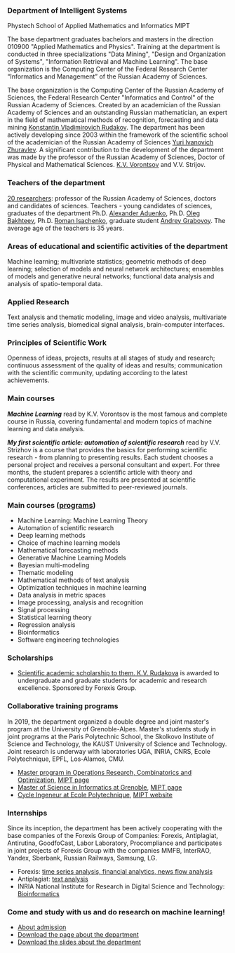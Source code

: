 ### Department of Intelligent Systems
Phystech School of Applied Mathematics and Informatics MIPT

The base department graduates bachelors and masters in the direction 010900 "Applied Mathematics and Physics". Training at the department is conducted in three specializations "Data Mining", "Design and Organization of Systems", "Information Retrieval and Machine Learning". The base organization is the Computing Center of the Federal Research Center “Informatics and Management” of the Russian Academy of Sciences.

The base organization is the Computing Center of the Russian Academy of Sciences, the Federal Research Center "Informatics and Control" of the Russian Academy of Sciences. Created by an academician of the Russian Academy of Sciences and an outstanding Russian mathematician, an expert in the field of mathematical methods of recognition, forecasting and data mining [Konstantin Vladimirovich Rudakov](https://ru.wikipedia.org/wiki/Рудаков,_Константин_Владимирович). The department has been actively developing since 2003 within the framework of the scientific school of the academician of the Russian Academy of Sciences [Yuri Ivanovich Zhuravlev](https://ru.wikipedia.org/wiki/Журавлёв,_Юрий_Иванович_(математик)). A significant contribution to the development of the department was made by the professor of the Russian Academy of Sciences, Doctor of Physical and Mathematical Sciences. [K.V. Vorontsov](https://ru.wikipedia.org/wiki/Воронцов,_Константин_Вячеславович) and V.V. Strijov.

### Teachers of the department
[20 researchers](/people/): professor of the Russian Academy of Sciences, doctors and candidates of sciences. Teachers - young candidates of sciences, graduates of the department Ph.D. [Alexander Aduenko](/people/aduenko_aa/index.html), Ph.D. [Oleg Bakhteev](/people/bakhteev_oy/index.html), Ph.D. [Roman Isachenko](/people/isachenko_rv/index.html), graduate student [Andrey Grabovoy](/people/grabovoy_av/index.html). The average age of the teachers is 35 years.

### Areas of educational and scientific activities of the department
Machine learning; multivariate statistics; geometric methods of deep learning; selection of models and neural network architectures; ensembles of models and generative neural networks; functional data analysis and analysis of spatio-temporal data.

### Applied Research
Text analysis and thematic modeling, image and video analysis, multivariate time series analysis, biomedical signal analysis, brain-computer interfaces.

### Principles of Scientific Work
Openness of ideas, projects, results at all stages of study and research; continuous assessment of the quality of ideas and results; communication with the scientific community, updating according to the latest achievements.

### Main courses
***Machine Learning*** read by K.V. Vorontsov is the most famous and complete course in Russia, covering fundamental and modern topics of machine learning and data analysis.

***My first scientific article: automation of scientific research*** read by V.V. Strizhov is a course that provides the basics for performing scientific research - from planning to presenting results. Each student chooses a personal project and receives a personal consultant and expert. For three months, the student prepares a scientific article with theory and computational experiment. The results are presented at scientific conferences, articles are submitted to peer-reviewed journals.

### Main courses ([programs](/course/))
- Machine Learning: Machine Learning Theory
- Automation of scientific research
- Deep learning methods
- Choice of machine learning models
- Mathematical forecasting methods
- Generative Machine Learning Models
- Bayesian multi-modeling
- Thematic modeling
- Mathematical methods of text analysis
- Optimization techniques in machine learning
- Data analysis in metric spaces
- Image processing, analysis and recognition
- Signal processing
- Statistical learning theory
- Regression analysis
- Bioinformatics
- Software engineering technologies

### Scholarships
- [Scientific academic scholarship to them. K.V. Rudakova](https://github.com/Intelligent-Systems-Phystech/intelligent-systems-phystech.github.io/raw/master/images/Stipendia_im_Rudakova.pdf) is awarded to undergraduate and graduate students for academic and research excellence. Sponsored by Forexis Group.

### Collaborative training programs
In 2019, the department organized a double degree and joint master's program at the University of Grenoble-Alpes. Master's students study in joint programs at the Paris Polytechnic School, the Skolkovo Institute of Science and Technology, the KAUST University of Science and Technology. Joint research is underway with laboratories UGA, INRIA, CNRS, Ecole Polytechnique, EPFL, Los-Alamos, CMU.
- [Master program in Operations Research, Combinatorics and Optimization](https://master-informatique.univ-grenoble-alpes.fr/main-menu/academic-program/operations-research-combinatorics-optimisation/operations-research-combinatorics-optimisation-79396.kjsp?RH=1467388092289), [MIPT page](https://mipt.ru/education/joint_programs/ecolepolytech/)
- [Master of Science in Informatics at Grenoble](https://master-informatique.univ-grenoble-alpes.fr/main-menu/academic-program/master-of-science-mosig/), [MIPT page]( https://mipt.ru/education/joint_programs/grenoble.php)
- [Cycle Ingeneur at Ecole Polytechnique](https://www.polytechnique.edu/admission-cycle-ingenieur/en), [MIPT website](https://mipt.ru/education/joint_programs/grenoble.php)

### Internships
Since its inception, the department has been actively cooperating with the base companies of the Forexis Group of Companies: Forexis, Antiplagiat, Antirutina, GoodfoCast, Labor Laboratory, Procompliance and participates in joint projects of Forexis Group with the companies MMFB, InterRAO, Yandex, Sberbank, Russian Railways, Samsung, LG.
- Forexis: [time series analysis, financial analytics, news flow analysis](https://github.com/Intelligent-Systems-Phystech/intelligent-systems-phystech.github.io/raw/master/images/Forecsys_Intern.pdf)
- Antiplagiat: [text analysis](https://www.antiplagiat.ru/)
- INRIA National Institute for Research in Digital Science and Technology: [Bioinformatics](https://team.inria.fr/nano-d/job-openings/)

### Come and study with us and do research on machine learning!
- [About admission](/admission/)
- [Download the page about the department](https://github.com/Intelligent-Systems-Phystech/intelligent-systems-phystech.github.io/raw/master/images/IS_Slides.pdf)
- [Download the slides about the department](https://github.com/Intelligent-Systems-Phystech/intelligent-systems-phystech.github.io/raw/master/images/IS_Slides.pdf)
